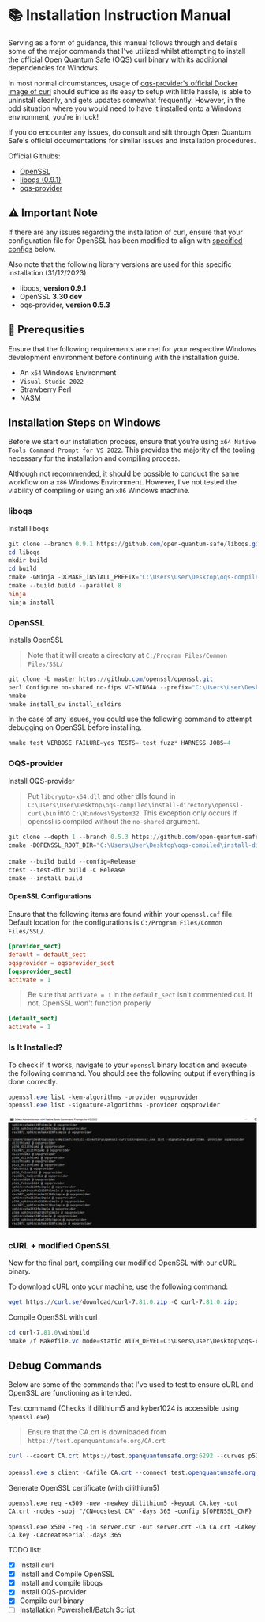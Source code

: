 # 📚 Installation Instruction Manual 

Serving as a form of guidance, this manual follows through and details some of the major commands that I've utilized whilst attempting to install the official Open Quantum Safe (OQS) curl binary with its additional dependencies for Windows. 


In most normal circumstances, usage of [oqs-provider's official Docker image of curl](https://hub.docker.com/r/openquantumsafe/curl) should suffice as its easy to setup with little hassle, is able to uninstall cleanly, and gets updates somewhat frequently. However, in the odd situation where you would need to have it installed onto a Windows environment, you're in luck!

If you do encounter any issues, do consult and sift through Open Quantum Safe's official documentations for similar issues and installation procedures.

Official Githubs:
- [OpenSSL](https://github.com/openssl/openssl)
- [liboqs (0.9.1)](https://github.com/open-quantum-safe/liboqs/tree/0.9.1)
- [oqs-provider](https://github.com/open-quantum-safe/oqs-provider/tree/main)


## ⚠️ Important Note

If there are any issues regarding the installation of curl, ensure that your configuration file for OpenSSL has been modified to align with [specified configs](#openssl-configurations) below.

Also note that the following library versions are used for this specific installation (31/12/2023)
- liboqs, **version 0.9.1**
- OpenSSL **3.30 dev**
- oqs-provider, **version 0.5.3** 

## 📌 Prerequsities
Ensure that the following requirements are met for your respective Windows development environment before continuing with the installation guide. 

- An `x64` Windows Environment
- `Visual Studio 2022`
- Strawberry Perl
- NASM

## Installation Steps on Windows
Before we start our installation process, ensure that you're using `x64 Native Tools Command Prompt for VS 2022`. This provides the majority of the tooling necessary for the installation and  compiling process. 

Although not recommended, it should be possible to conduct the same workflow on a `x86` Windows Environment. However, I've not tested the viability of compiling or using an `x86` Windows machine.

### liboqs
Install liboqs
```powershell
git clone --branch 0.9.1 https://github.com/open-quantum-safe/liboqs.git
cd liboqs
mkdir build
cd build
cmake -GNinja -DCMAKE_INSTALL_PREFIX="C:\Users\User\Desktop\oqs-compiled\install-directory\liboqs" -DOQS_ALGS_ENABLED=STD ..
cmake --build build --parallel 8
ninja
ninja install
```

### OpenSSL
Installs OpenSSL
> Note that it will create a directory at `C:/Program Files/Common Files/SSL/`
```powershell
git clone -b master https://github.com/openssl/openssl.git
perl Configure no-shared no-fips VC-WIN64A --prefix="C:\Users\User\Desktop\oqs-compiled\install-directory\openssl-curl"
nmake
nmake install_sw install_ssldirs
```

In the case of any issues, you could use the following command to attempt debugging on OpenSSL before installing.
```powershell
nmake test VERBOSE_FAILURE=yes TESTS=-test_fuzz* HARNESS_JOBS=4
```

### OQS-provider
Install OQS-provider
> Put `libcrypto-x64.dll` and other dlls found in `C:\Users\User\Desktop\oqs-compiled\install-directory\openssl-curl\bin` into `C:\Windows\System32`.
> This exception only occurs if openssl is compiled without the `no-shared` argument.

```powershell
git clone --depth 1 --branch 0.5.3 https://github.com/open-quantum-safe/oqs-provider.git
cmake -DOPENSSL_ROOT_DIR="C:\Users\User\Desktop\oqs-compiled\install-directory\openssl-curl" -Dliboqs_DIR="C:\Users\User\Desktop\oqs-compiled\install-directory\liboqs\lib\cmake\liboqs" -DCMAKE_BUILD_TYPE=Release -DCMAKE_PREFIX_PATH="C:\Users\User\Desktop\oqs-compiled\install-directory\oqs-provider" -DOQS_KEM_ENCODERS=ON -S . -B build 

cmake --build build --config=Release
ctest --test-dir build -C Release
cmake --install build
```

#### OpenSSL Configurations
Ensure that the following items are found within your `openssl.cnf` file. Default location for the configurations is `C:/Program Files/Common Files/SSL/`.
```conf
[provider_sect]
default = default_sect
oqsprovider = oqsprovider_sect
[oqsprovider_sect]
activate = 1
```
> Be sure that `activate = 1` in the `default_sect` isn't commented out. If not, OpenSSL won't function properly
```conf
[default_sect]
activate = 1
```

### Is It Installed?

To check if it works, navigate to your `openssl` binary location and execute the following command.
You should see the following output if everything is done correctly.
```powershell
openssl.exe list -kem-algorithms -provider oqsprovider
openssl.exe list -signature-algorithms -provider oqsprovider  
```
![Shows oqs-provider's signatures installed onto the openssl binary](image/1.png)

### cURL + modified OpenSSL
Now for the final part, compiling our modified OpenSSL with our cURL binary. 

To download cURL onto your machine, use the following command:
```powershell
wget https://curl.se/download/curl-7.81.0.zip -O curl-7.81.0.zip;
```
Compile OpenSSL with curl
```powershell
cd curl-7.81.0\winbuild
nmake /f Makefile.vc mode=static WITH_DEVEL=C:\Users\User\Desktop\oqs-compiled\install-directory WITH_SSL=static MACHINE=x64 SSL_PATH="C:\Users\User\Desktop\oqs-compiled\install-directory\openssl-curl"

```

## Debug Commands
Below are some of the commands that I've used to test to ensure cURL and OpenSSL are functioning as intended.

Test command (Checks if dilithium5 and kyber1024 is accessible using `openssl.exe`)
> Ensure that the CA.crt is downloaded from `https://test.openquantumsafe.org/CA.crt`
```powershell
curl --cacert CA.crt https://test.openquantumsafe.org:6292 --curves p521_kyber1024

openssl.exe s_client -CAfile CA.crt --connect test.openquantumsafe.org:6292 --curves p521_kyber1024
```

Generate OpenSSL certificate (with dilithium5)
```
openssl.exe req -x509 -new -newkey dilithium5 -keyout CA.key -out CA.crt -nodes -subj "/CN=oqstest CA" -days 365 -config ${OPENSSL_CNF}

openssl.exe x509 -req -in server.csr -out server.crt -CA CA.crt -CAkey CA.key -CAcreateserial -days 365
```


TODO list:
- [x] Install curl
- [x] Install and Compile OpenSSL
- [x] Install and compile liboqs
- [x] Install OQS-provider
- [x] Compile curl binary
- [ ] Installation Powershell/Batch Script